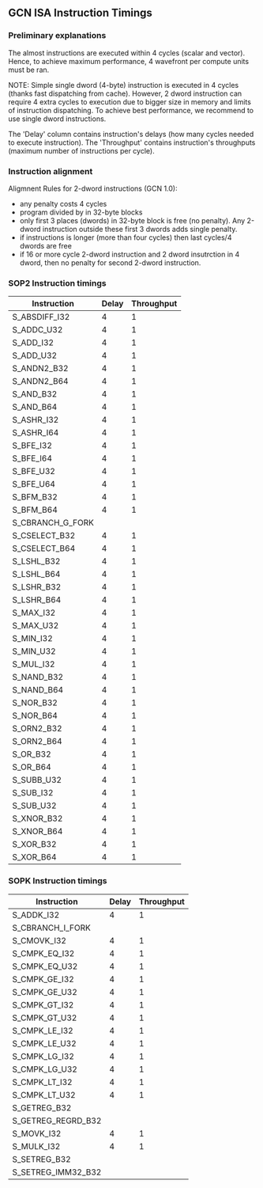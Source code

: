 ## GCN ISA Instruction Timings

### Preliminary explanations

The almost instructions are executed within 4 cycles (scalar and vector). Hence, to
achieve maximum performance, 4 wavefront per compute units must be ran. 

NOTE: Simple single dword (4-byte) instruction is executed in 4 cycles (thanks fast
dispatching from cache). However, 2 dword instruction can require 4 extra cycles
to execution due to bigger size in memory and limits of instruction dispatching.
To achieve best performance, we recommend to use single dword instructions.

The 'Delay' column contains instruction's delays (how many cycles needed to execute
instruction). The 'Throughput' contains instruction's throughputs (maximum number of
instructions per cycle).

### Instruction alignment

Aligmnent Rules for 2-dword instructions (GCN 1.0):

* any penalty costs 4 cycles
* program divided by in 32-byte blocks
* only first 3 places (dwords) in 32-byte block is free (no penalty). Any 2-dword
instruction outside these first 3 dwords adds single penalty.
* if instructions is longer (more than four cycles) then last cycles/4 dwords are free
* if 16 or more cycle 2-dword instruction and 2 dword insutrction in 4 dword, then
no penalty for second 2-dword instruction.

### SOP2 Instruction timings

 Instruction      | Delay  | Throughput
------------------|--------|-------------
 S_ABSDIFF_I32    | 4      | 1
 S_ADDC_U32       | 4      | 1
 S_ADD_I32        | 4      | 1
 S_ADD_U32        | 4      | 1
 S_ANDN2_B32      | 4      | 1
 S_ANDN2_B64      | 4      | 1
 S_AND_B32        | 4      | 1
 S_AND_B64        | 4      | 1
 S_ASHR_I32       | 4      | 1
 S_ASHR_I64       | 4      | 1
 S_BFE_I32        | 4      | 1
 S_BFE_I64        | 4      | 1
 S_BFE_U32        | 4      | 1
 S_BFE_U64        | 4      | 1
 S_BFM_B32        | 4      | 1
 S_BFM_B64        | 4      | 1
 S_CBRANCH_G_FORK |        |
 S_CSELECT_B32    | 4      | 1
 S_CSELECT_B64    | 4      | 1
 S_LSHL_B32       | 4      | 1
 S_LSHL_B64       | 4      | 1
 S_LSHR_B32       | 4      | 1
 S_LSHR_B64       | 4      | 1
 S_MAX_I32        | 4      | 1
 S_MAX_U32        | 4      | 1
 S_MIN_I32        | 4      | 1
 S_MIN_U32        | 4      | 1
 S_MUL_I32        | 4      | 1
 S_NAND_B32       | 4      | 1
 S_NAND_B64       | 4      | 1
 S_NOR_B32        | 4      | 1
 S_NOR_B64        | 4      | 1
 S_ORN2_B32       | 4      | 1
 S_ORN2_B64       | 4      | 1
 S_OR_B32         | 4      | 1
 S_OR_B64         | 4      | 1
 S_SUBB_U32       | 4      | 1
 S_SUB_I32        | 4      | 1
 S_SUB_U32        | 4      | 1
 S_XNOR_B32       | 4      | 1
 S_XNOR_B64       | 4      | 1
 S_XOR_B32        | 4      | 1
 S_XOR_B64        | 4      | 1

### SOPK Instruction timings

 Instruction       | Delay  | Throughput
-------------------|--------|-------------
 S_ADDK_I32        | 4      | 1
 S_CBRANCH_I_FORK  |        |
 S_CMOVK_I32       | 4      | 1
 S_CMPK_EQ_I32     | 4      | 1
 S_CMPK_EQ_U32     | 4      | 1
 S_CMPK_GE_I32     | 4      | 1
 S_CMPK_GE_U32     | 4      | 1
 S_CMPK_GT_I32     | 4      | 1
 S_CMPK_GT_U32     | 4      | 1
 S_CMPK_LE_I32     | 4      | 1
 S_CMPK_LE_U32     | 4      | 1
 S_CMPK_LG_I32     | 4      | 1
 S_CMPK_LG_U32     | 4      | 1
 S_CMPK_LT_I32     | 4      | 1
 S_CMPK_LT_U32     | 4      | 1
 S_GETREG_B32      |        |
 S_GETREG_REGRD_B32 |       |
 S_MOVK_I32        | 4      | 1
 S_MULK_I32        | 4      | 1
 S_SETREG_B32      |        |
 S_SETREG_IMM32_B32 |       |
